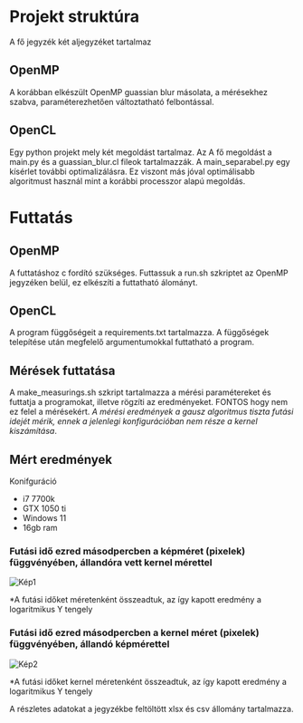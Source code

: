 # Projekt struktúra

A fő jegyzék két aljegyzéket tartalmaz
## OpenMP
A korábban elkészült OpenMP guassian blur másolata, a mérésekhez szabva, paraméterezhetően változtatható felbontással.

## OpenCL

Egy python projekt mely két megoldást tartalmaz. Az A fő megoldást a main.py és a guassian_blur.cl fileok tartalmazzák.
A main_separabel.py egy kísérlet további optimalizálásra. Ez viszont más jóval optimálisabb algoritmust használ mint a korábbi processzor alapú megoldás.

# Futtatás

## OpenMP
A futtatáshoz c fordító szükséges. Futtassuk a run.sh szkriptet az OpenMP jegyzéken belül, ez elkészíti a futtatható álományt.

## OpenCL
A program függőségeit a requirements.txt tartalmazza. A függőségek telepítése után megfelelő argumentumokkal futtatható a program.

## Mérések futtatása

A make_measurings.sh szkript tartalmazza a mérési paramétereket és futtatja a programokat, illetve rögzíti az eredményeket. FONTOS hogy nem ez felel a mérésekért. *A mérési eredmények a gausz algoritmus tiszta futási idejét mérik, ennek a jelenlegi konfigurációban nem része a kernel kiszámítása*.


## Mért eredmények

Konifguráció

- i7 7700k
- GTX 1050 ti
- Windows 11
- 16gb ram
### Futási idő ezred másodpercben a képméret (pixelek) függvényében, állandóra vett kernel mérettel

![Kép1](https://github.com/mrByco/parralel-L27NCJ/assets/20614904/bf74d28c-cee4-4ce2-8957-4b086c018fe9)

*A futási időket méretenként összeadtuk, az így kapott eredmény a logaritmikus Y tengely

### Futási idő ezred másodpercben a kernel méret (pixelek) függvényében, állandó képmérettel
![Kép2](https://github.com/mrByco/parralel-L27NCJ/assets/20614904/9f72353f-e419-4238-9017-f988e1cc5254)

*A futási időket kernel méretenként összeadtuk, az így kapott eredmény a logaritmikus Y tengely

A részletes adatokat a jegyzékbe feltöltött xlsx és csv állomány tartalmazza.


